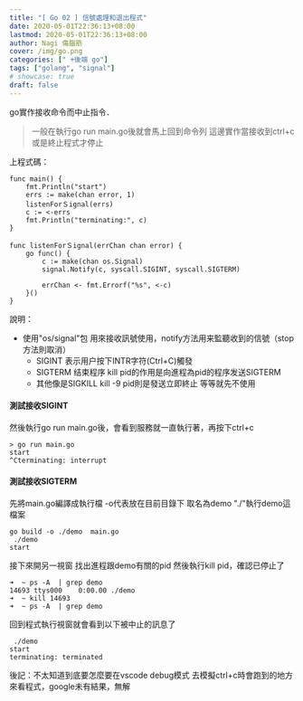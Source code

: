 ```yaml
---
title: "[ Go 02 ] 信號處理和退出程式"
date: 2020-05-01T22:36:13+08:00
lastmod: 2020-05-01T22:36:13+08:00
author: Nagi 傷腦筋
cover: /img/go.png
categories: [" +後端 go"]
tags: ["golang", "signal"]
# showcase: true
draft: false
---
```


go實作接收命令而中止指令．

<!--more-->

> 一般在執行go run main.go後就會馬上回到命令列
> 這邊實作當接收到ctrl+c或是終止程式才停止


上程式碼：

```
func main() {
	fmt.Println("start")
	errs := make(chan error, 1)
	listenForＳignal(errs)
	c := <-errs
	fmt.Println("terminating:", c)
}

func listenForＳignal(errChan chan error) {
	go func() {
		c := make(chan os.Signal)
		signal.Notify(c, syscall.SIGINT, syscall.SIGTERM)

		errChan <- fmt.Errorf("%s", <-c)
	}()
}

```

說明：
 * 使用"os/signal"包
用來接收訊號使用，notify方法用来監聽收到的信號（stop方法則取消）
    * SIGINT	表示用户按下INTR字符(Ctrl+C)觸發
    * SIGTERM	结束程序 kill pid的作用是向進程為pid的程序发送SIGTERM
    * 其他像是SIGKILL   kill -9 pid則是發送立即終止 等等就先不使用



#### 測試接收SIGINT

然後執行go run main.go後，會看到服務就一直執行著，再按下ctrl+c

```
> go run main.go
start
^Cterminating: interrupt
```

#### 測試接收SIGTERM
先將main.go編譯成執行檔 -o代表放在目前目錄下 取名為demo
"./"執行demo這檔案
```
go build -o ./demo  main.go
 ./demo 
start
```

接下來開另一視窗 找出進程跟demo有關的pid 然後執行kill pid，確認已停止了
```
➜  ~ ps -A  | grep demo     
14693 ttys000    0:00.00 ./demo
➜  ~ kill 14693
➜  ~ ps -A  | grep demo
```

回到程式執行視窗就會看到以下被中止的訊息了

```
 ./demo
start
terminating: terminated
```

後記：不太知道到底要怎麼要在vscode debug模式
去模擬ctrl+c時會跑到的地方來看程式，google未有結果，無解


